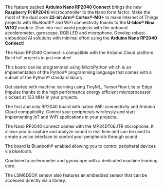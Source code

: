 <FeatureDescription>

The feature packed **Arduino Nano RP2040 Connect** brings the new **Raspberry Pi RP2040** microcontroller to the Nano form factor. Make the most of the dual core **32-bit Arm® Cortex®-M0+** to make Internet of Things projects with Bluetooth® and WiFi connectivity thanks to the **U-blox® Nina W102** module. Dive into real-world projects with the onboard accelerometer, gyroscope, RGB LED and microphone. Develop robust embedded AI solutions with minimal effort using the **Arduino Nano RP2040 Connect**!

</FeatureDescription>

<FeatureList>

<Feature title="Arduino Cloud" image="wifi">
The Nano RP2040 Connect is compatible with the Arduino Cloud platform. Build IoT projects in just minutes!
<FeatureWrapper>
  <FeatureLink title="Go to Platform" url="https://app.arduino.cc/"/>
</FeatureWrapper>
</Feature>

<Feature title="Python® Support" image="python">

This board can be programmed using MicroPython which is an implementation of the Python® programming language that comes with a subset of the Python® standard library.
<FeatureWrapper>
<FeatureLink variant="primary" title="Documentation" url="/tutorials/nano-33-ble-sense/micropython-installation"/>
<FeatureLink variant="secondary" title="Learn More" url="/learn/programming/arduino-and-python"/>
</FeatureWrapper>
</Feature>

<Feature title="Machine Learning" image="core">

Get started with machine learning using TinyML, TensorFlow Lite or Edge Impulse thanks to the high performance energy efficient microprocessor clocked at 133 MHz in your projects.
<FeatureWrapper>
<FeatureLink variant="primary" title="Documentation" url="/tutorials/nano-rp2040-connect/rp2040-imu-advanced"/>
<FeatureLink variant="secondary" title="Library" url="https://github.com/stm32duino/X-NUCLEO-IKS01A3"/>
</FeatureWrapper>
</Feature>

<Feature title="WiFi" image="wifi">

The first and only RP2040 board with native WiFi connectivity and Arduino Cloud compatibility. Control your peripherals wirelessly and start implementing IoT and WiFi applications in your projects.
<FeatureWrapper>
<FeatureLink variant="primary" title="Documentation" url="/tutorials/nano-rp2040-connect/rp2040-ap-web-server-rgb"/>
<FeatureLink variant="secondary" title="Library" url="https://www.arduino.cc/reference/en/libraries/wifinina/"/>
</FeatureWrapper>
</Feature>

<Feature title="Omnidirectional Microphone" image="microphone">

The Nano RP2040 connect comes with the MP34DT06JTR microphone. It allows you to capture and analyze sound in real time and can be used to create a voice interface to control your peripherals through sound.
<FeatureWrapper>
<FeatureLink variant="primary" title="Documentation" url="/tutorials/nano-rp2040-connect/rp2040-microphone-basics"/>
<FeatureLink variant="secondary" title="Library" url="/learn/built-in-libraries/pdm"/>
</FeatureWrapper>
</Feature>

<Feature title="Bluetooth" image="bluetooth">

The board is Bluetooth® enabled allowing you to control peripheral devices via bluetooth.
<FeatureWrapper>
<FeatureLink variant="primary" title="Documentation" url="/tutorials/nano-rp2040-connect/rp2040-ble-device-to-device"/>
<FeatureLink variant="secondary" title="Library" url="https://www.arduino.cc/reference/en/libraries/arduinoble/"/>
</FeatureWrapper>
</Feature>

<Feature title="6-axis IMU" image="imu">

Combined accelerometer and gyroscope with a dedicated machine learning core.
<FeatureWrapper>
<FeatureLink variant="primary" title="Documentation" url="/tutorials/nano-rp2040-connect/rp2040-imu-basics"/>
<FeatureLink variant="secondary" title="Library" url="https://www.arduino.cc/reference/en/libraries/arduino_lsm6dsox/"/>
</FeatureWrapper>
</Feature>

<Feature title="Temperature Sensor" image="temperature-sensor">

The LSM6DSOX sensor also features an embedded sensor that can be accessed directly via a library.
<FeatureWrapper>
<FeatureLink variant="primary" title="Documentation" url="/tutorials/nano-rp2040-connect/rp2040-01-technical-reference#temperature"/>
<FeatureLink variant="secondary" title="Library" url="/learn/built-in-libraries/pdm"/>
</FeatureWrapper>
</Feature>

</FeatureList>

